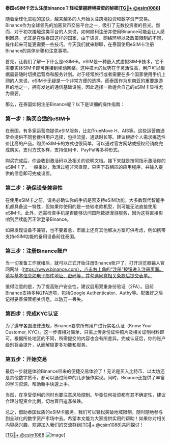 **泰国eSIM卡怎么注册binance？轻松掌握跨境投资的秘密[[TG💪+ @esim1088](https://t.me/s/esim1088)]**

随着全球化进程的加快，越来越多的人开始关注跨境投资和数字资产交易。Binance作为全球领先的加密货币交易平台之一，吸引了无数投资者的目光。然而，对于初次接触这类平台的人来说，如何顺利注册并使用Binance可能会让人感到困惑。尤其是在像泰国这样的国家，由于语言、网络环境以及政策限制的不同，操作起来可能更需要一些技巧。今天我们就来聊聊，在泰国使用eSIM卡注册Binance的具体步骤和注意事项。

首先，让我们了解一下什么是eSIM卡。eSIM是一种嵌入式虚拟SIM卡技术，它不需要实体SIM卡即可连接到移动网络。这种技术的优势在于灵活性高，用户可以根据需要随时切换运营商和服务计划。对于经常旅行或者需要在多个国家使用手机上网的人来说，eSIM卡无疑是一个非常方便的选择。而泰国作为东南亚的重要旅游目的地之一，拥有发达的通信基础设施，因此选择一款适合自己的eSIM卡显得尤为重要。

那么，在泰国如何注册Binance呢？以下是详细的操作指南：

### 第一步：购买合适的eSIM卡

在泰国，有多家运营商提供eSIM服务，比如TrueMove H、AIS等。这些运营商通常会提供不同套餐供用户选择，包括流量、通话时长等。建议根据个人需求挑选性价比高的产品。购买eSIM卡的方式也很简单，可以通过官方网站或授权经销商完成购买。支付方式多样，支持信用卡、PayPal等多种形式。

购买完成后，你会收到激活码以及相关的说明文档。接下来就是按照指示激活你的eSIM卡了。一般来说，激活过程非常直观，只需下载相应的应用程序，并输入提供的信息即可完成设置。

### 第二步：确保设备兼容性

在使用eSIM卡之前，请务必确认你的手机是否支持eSIM功能。大多数现代智能手机都具备这一特性，但如果你使用的是一些较老款机型，则可能无法直接使用eSIM卡。此外，还需检查手机是否能够访问国际数据漫游服务，因为这将直接影响到后续能否正常登录Binance。

如果发现设备不兼容，也不要着急，市面上还有其他解决方案可供考虑，例如携带支持eSIM功能的备用设备前往泰国。

### 第三步：注册Binance账户

当一切准备工作就绪后，就可以正式开始注册Binance账户了。打开浏览器输入官网网址（https://www.binance.com），点击右上角的“注册”按钮进入注册页面。填写基本信息如电子邮件地址、密码等，并勾选同意相关条款后提交表单。

值得注意的是，为了提高账户安全性，建议启用双重身份验证（2FA）。目前Binance支持多种2FA选项，包括Google Authenticator、Authy等。配置好之后记得妥善保管相关信息，以防万一丢失。

### 第四步：完成KYC认证

为了遵守各国法律法规，Binance要求所有用户进行实名认证（Know Your Customer, KYC）。这一步骤相对简单，只需上传身份证件照片及相关证明材料即可。根据所处地区的不同，所需提交的内容也会有所差异。完成认证后，你的账户级别将会提升，从而解锁更多功能和服务。

### 第五步：开始交易

最后一步就是体验Binance带来的便捷交易体验了！无论是买入比特币、以太坊还是其他数字货币，都可以通过简单的几步操作实现。同时，Binance还提供了丰富的学习资源，帮助新手快速上手。

当然，在享受便利的同时也要注意风险控制。毕竟任何投资都有其不确定性，建议合理分配资金比例，切勿盲目追涨杀跌。

总之，借助泰国优质的eSIM卡服务，我们可以轻松突破地域限制，随时随地参与到全球化的数字资产市场中去。希望本文能为大家提供实用的帮助！如果你对相关内容感兴趣，欢迎加入我们的交流群组[[TG💪+ @esim1088](https://t.me/s/esim1088)]共同探讨！

[[TG💪+ @esim1088](https://t.me/s/esim1088) ![Image](https://i.postimg.cc/4NQfJmqS/Snipaste-2025-05-13-00-14-12.png)]